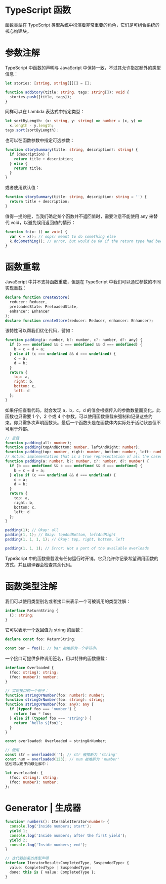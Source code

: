 # TypeScript 函数

函数类型在 TypeScript 类型系统中扮演着非常重要的角色，它们是可组合系统的核心构建块。

# 参数注解

TypeScript 中函数的声明与 JavaScript 中保持一致，不过其允许指定额外的类型信息：

```ts
let stories: [string, string[]][] = [];

function addStory(title: string, tags: string[]): void {
  stories.push([title, tags]);
}
```

同样可以在 Lambda 表达式中指定类型：

```ts
let sortByLength: (x: string, y: string) => number = (x, y) =>
  x.length - y.length;
tags.sort(sortByLength);
```

也可以在函数参数中指定可选参数：

```ts
function storySummary(title: string, description?: string) {
  if (description) {
    return title + description;
  } else {
    return title;
  }
}
```

或者使用默认值：

```ts
function storySummary(title: string, description: string = '') {
  return title + description;
}
```

值得一提的是，当我们确定某个函数并不返回值时，需要注意不能使用 any 来替代 void，以避免误用返回值的情形：

```ts
function fn(x: () => void) {
  var k = x(); // oops! meant to do something else
  k.doSomething(); // error, but would be OK if the return type had been 'any'
}
```

# 函数重载

JavaScript 中并不支持函数重载，但是在 TypeScript 中我们可以通过参数的不同实现重载：

```ts
declare function createStore(
  reducer: Reducer,
  preloadedState: PreloadedState,
  enhancer: Enhancer
);
declare function createStore(reducer: Reducer, enhancer: Enhancer);
```

该特性可以帮我们优化代码，譬如：

```js
function padding(a: number, b?: number, c?: number, d?: any) {
  if (b === undefined && c === undefined && d === undefined) {
    b = c = d = a;
  } else if (c === undefined && d === undefined) {
    c = a;
    d = b;
  }
  return {
    top: a,
    right: b,
    bottom: c,
    left: d
  };
}
```

如果仔细查看代码，就会发现 a，b，c，d 的值会根据传入的参数数量而变化。此函数也只需要 1 个，2 个或 4 个参数。可以使用函数重载来强制和记录这些约束。你只需多次声明函数头。最后一个函数头是在函数体内实际处于活动状态但不可用于外部。

```ts
// 重载
function padding(all: number);
function padding(topAndBottom: number, leftAndRight: number);
function padding(top: number, right: number, bottom: number, left: number);
// Actual implementation that is a true representation of all the cases the function body needs to handle
function padding(a: number, b?: number, c?: number, d?: number) {
  if (b === undefined && c === undefined && d === undefined) {
    b = c = d = a;
  } else if (c === undefined && d === undefined) {
    c = a;
    d = b;
  }
  return {
    top: a,
    right: b,
    bottom: c,
    left: d
  };
}

padding(1); // Okay: all
padding(1, 1); // Okay: topAndBottom, leftAndRight
padding(1, 1, 1, 1); // Okay: top, right, bottom, left

padding(1, 1, 1); // Error: Not a part of the available overloads
```

TypeScript 中的函数重载没有任何运行时开销。它只允许你记录希望调用函数的方式，并且编译器会检查其余代码。

# 函数类型注解

我们可以使用类型别名或者接口来表示一个可被调用的类型注解：

```ts
interface ReturnString {
  (): string;
}
```

它可以表示一个返回值为 string 的函数：

```ts
declare const foo: ReturnString;

const bar = foo(); // bar 被推断为一个字符串。
```

一个接口可提供多种调用签名，用以特殊的函数重载：

```ts
interface Overloaded {
  (foo: string): string;
  (foo: number): number;
}

// 实现接口的一个例子：
function stringOrNumber(foo: number): number;
function stringOrNumber(foo: string): string;
function stringOrNumber(foo: any): any {
  if (typeof foo === 'number') {
    return foo * foo;
  } else if (typeof foo === 'string') {
    return `hello ${foo}`;
  }
}

const overloaded: Overloaded = stringOrNumber;

// 使用
const str = overloaded(''); // str 被推断为 'string'
const num = overloaded(123); // num 被推断为 'number'
这也可以用于内联注解中：

let overloaded: {
  (foo: string): string;
  (foo: number): number;
};
```

# Generator | 生成器

```ts
function* numbers(): IterableIterator<number> {
  console.log('Inside numbers; start');
  yield 1;
  console.log('Inside numbers; after the first yield');
  yield 2;
  console.log('Inside numbers; end');
}
```

```ts
// 迭代器结果的类型声明
interface IteratorResult<CompletedType, SuspendedType> {
  value: CompletedType | SuspendedType;
  done: this is { value: CompletedType };
}
```
